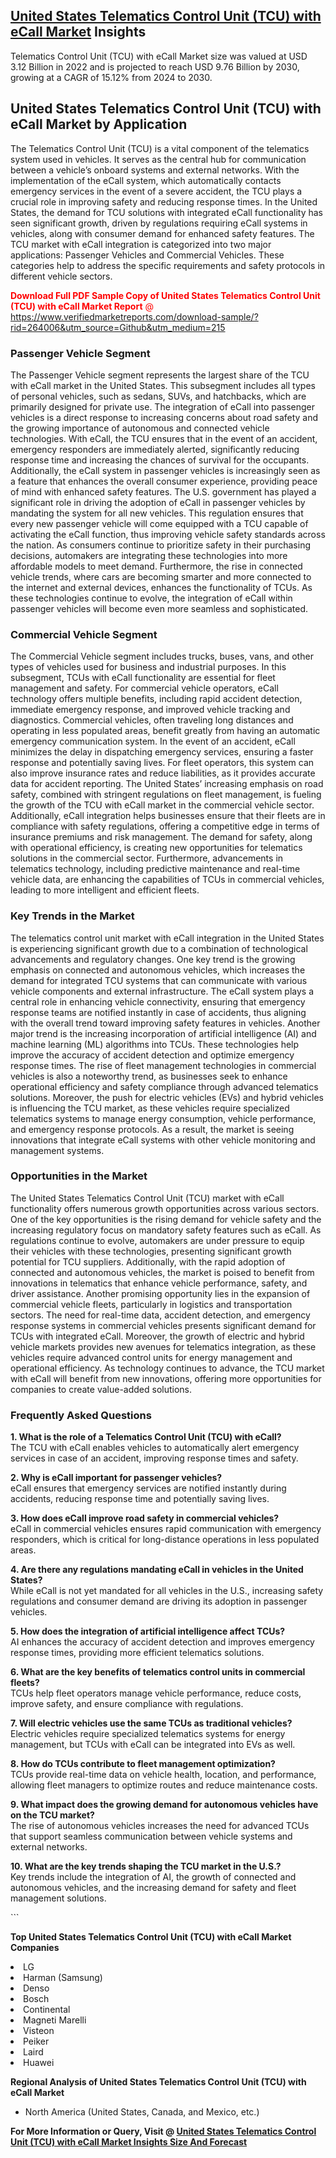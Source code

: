 <h2><a href="https://www.verifiedmarketreports.com/download-sample/?rid=264006&amp;utm_source=Github&amp;utm_medium=215" target="_blank">United States Telematics Control Unit (TCU) with eCall Market</a> Insights</h2><p>Telematics Control Unit (TCU) with eCall Market size was valued at USD 3.12 Billion in 2022 and is projected to reach USD 9.76 Billion by 2030, growing at a CAGR of 15.12% from 2024 to 2030.</p><p> <h2>United States Telematics Control Unit (TCU) with eCall Market by Application</h2> The Telematics Control Unit (TCU) is a vital component of the telematics system used in vehicles. It serves as the central hub for communication between a vehicle’s onboard systems and external networks. With the implementation of the eCall system, which automatically contacts emergency services in the event of a severe accident, the TCU plays a crucial role in improving safety and reducing response times. In the United States, the demand for TCU solutions with integrated eCall functionality has seen significant growth, driven by regulations requiring eCall systems in vehicles, along with consumer demand for enhanced safety features. The TCU market with eCall integration is categorized into two major applications: Passenger Vehicles and Commercial Vehicles. These categories help to address the specific requirements and safety protocols in different vehicle sectors. <p><span class=""><span style="color: #ff0000;"><strong>Download Full PDF Sample Copy of United States Telematics Control Unit (TCU) with eCall Market Report</strong> @ </span><a href="https://www.verifiedmarketreports.com/download-sample/?rid=264006&amp;utm_source=Github&amp;utm_medium=215" target="_blank">https://www.verifiedmarketreports.com/download-sample/?rid=264006&amp;utm_source=Github&amp;utm_medium=215</a></span></p> <h3>Passenger Vehicle Segment</h3> The Passenger Vehicle segment represents the largest share of the TCU with eCall market in the United States. This subsegment includes all types of personal vehicles, such as sedans, SUVs, and hatchbacks, which are primarily designed for private use. The integration of eCall into passenger vehicles is a direct response to increasing concerns about road safety and the growing importance of autonomous and connected vehicle technologies. With eCall, the TCU ensures that in the event of an accident, emergency responders are immediately alerted, significantly reducing response time and increasing the chances of survival for the occupants. Additionally, the eCall system in passenger vehicles is increasingly seen as a feature that enhances the overall consumer experience, providing peace of mind with enhanced safety features. The U.S. government has played a significant role in driving the adoption of eCall in passenger vehicles by mandating the system for all new vehicles. This regulation ensures that every new passenger vehicle will come equipped with a TCU capable of activating the eCall function, thus improving vehicle safety standards across the nation. As consumers continue to prioritize safety in their purchasing decisions, automakers are integrating these technologies into more affordable models to meet demand. Furthermore, the rise in connected vehicle trends, where cars are becoming smarter and more connected to the internet and external devices, enhances the functionality of TCUs. As these technologies continue to evolve, the integration of eCall within passenger vehicles will become even more seamless and sophisticated. <h3>Commercial Vehicle Segment</h3> The Commercial Vehicle segment includes trucks, buses, vans, and other types of vehicles used for business and industrial purposes. In this subsegment, TCUs with eCall functionality are essential for fleet management and safety. For commercial vehicle operators, eCall technology offers multiple benefits, including rapid accident detection, immediate emergency response, and improved vehicle tracking and diagnostics. Commercial vehicles, often traveling long distances and operating in less populated areas, benefit greatly from having an automatic emergency communication system. In the event of an accident, eCall minimizes the delay in dispatching emergency services, ensuring a faster response and potentially saving lives. For fleet operators, this system can also improve insurance rates and reduce liabilities, as it provides accurate data for accident reporting. The United States’ increasing emphasis on road safety, combined with stringent regulations on fleet management, is fueling the growth of the TCU with eCall market in the commercial vehicle sector. Additionally, eCall integration helps businesses ensure that their fleets are in compliance with safety regulations, offering a competitive edge in terms of insurance premiums and risk management. The demand for safety, along with operational efficiency, is creating new opportunities for telematics solutions in the commercial sector. Furthermore, advancements in telematics technology, including predictive maintenance and real-time vehicle data, are enhancing the capabilities of TCUs in commercial vehicles, leading to more intelligent and efficient fleets. <h3>Key Trends in the Market</h3> The telematics control unit market with eCall integration in the United States is experiencing significant growth due to a combination of technological advancements and regulatory changes. One key trend is the growing emphasis on connected and autonomous vehicles, which increases the demand for integrated TCU systems that can communicate with various vehicle components and external infrastructure. The eCall system plays a central role in enhancing vehicle connectivity, ensuring that emergency response teams are notified instantly in case of accidents, thus aligning with the overall trend toward improving safety features in vehicles. Another major trend is the increasing incorporation of artificial intelligence (AI) and machine learning (ML) algorithms into TCUs. These technologies help improve the accuracy of accident detection and optimize emergency response times. The rise of fleet management technologies in commercial vehicles is also a noteworthy trend, as businesses seek to enhance operational efficiency and safety compliance through advanced telematics solutions. Moreover, the push for electric vehicles (EVs) and hybrid vehicles is influencing the TCU market, as these vehicles require specialized telematics systems to manage energy consumption, vehicle performance, and emergency response protocols. As a result, the market is seeing innovations that integrate eCall systems with other vehicle monitoring and management systems. <h3>Opportunities in the Market</h3> The United States Telematics Control Unit (TCU) market with eCall functionality offers numerous growth opportunities across various sectors. One of the key opportunities is the rising demand for vehicle safety and the increasing regulatory focus on mandatory safety features such as eCall. As regulations continue to evolve, automakers are under pressure to equip their vehicles with these technologies, presenting significant growth potential for TCU suppliers. Additionally, with the rapid adoption of connected and autonomous vehicles, the market is poised to benefit from innovations in telematics that enhance vehicle performance, safety, and driver assistance. Another promising opportunity lies in the expansion of commercial vehicle fleets, particularly in logistics and transportation sectors. The need for real-time data, accident detection, and emergency response systems in commercial vehicles presents significant demand for TCUs with integrated eCall. Moreover, the growth of electric and hybrid vehicle markets provides new avenues for telematics integration, as these vehicles require advanced control units for energy management and operational efficiency. As technology continues to advance, the TCU market with eCall will benefit from new innovations, offering more opportunities for companies to create value-added solutions. <h3>Frequently Asked Questions</h3> <p><b>1. What is the role of a Telematics Control Unit (TCU) with eCall?</b><br> The TCU with eCall enables vehicles to automatically alert emergency services in case of an accident, improving response times and safety.</p> <p><b>2. Why is eCall important for passenger vehicles?</b><br> eCall ensures that emergency services are notified instantly during accidents, reducing response time and potentially saving lives.</p> <p><b>3. How does eCall improve road safety in commercial vehicles?</b><br> eCall in commercial vehicles ensures rapid communication with emergency responders, which is critical for long-distance operations in less populated areas.</p> <p><b>4. Are there any regulations mandating eCall in vehicles in the United States?</b><br> While eCall is not yet mandated for all vehicles in the U.S., increasing safety regulations and consumer demand are driving its adoption in passenger vehicles.</p> <p><b>5. How does the integration of artificial intelligence affect TCUs?</b><br> AI enhances the accuracy of accident detection and improves emergency response times, providing more efficient telematics solutions.</p> <p><b>6. What are the key benefits of telematics control units in commercial fleets?</b><br> TCUs help fleet operators manage vehicle performance, reduce costs, improve safety, and ensure compliance with regulations.</p> <p><b>7. Will electric vehicles use the same TCUs as traditional vehicles?</b><br> Electric vehicles require specialized telematics systems for energy management, but TCUs with eCall can be integrated into EVs as well.</p> <p><b>8. How do TCUs contribute to fleet management optimization?</b><br> TCUs provide real-time data on vehicle health, location, and performance, allowing fleet managers to optimize routes and reduce maintenance costs.</p> <p><b>9. What impact does the growing demand for autonomous vehicles have on the TCU market?</b><br> The rise of autonomous vehicles increases the need for advanced TCUs that support seamless communication between vehicle systems and external networks.</p> <p><b>10. What are the key trends shaping the TCU market in the U.S.?</b><br> Key trends include the integration of AI, the growth of connected and autonomous vehicles, and the increasing demand for safety and fleet management solutions.</p> ```</p><p><strong>Top United States Telematics Control Unit (TCU) with eCall Market Companies</strong></p><div data-test-id=""><p><li>LG</li><li> Harman (Samsung)</li><li> Denso</li><li> Bosch</li><li> Continental</li><li> Magneti Marelli</li><li> Visteon</li><li> Peiker</li><li> Laird</li><li> Huawei</li></p><div><strong>Regional Analysis of&nbsp;United States Telematics Control Unit (TCU) with eCall Market</strong></div><ul><li dir="ltr"><p dir="ltr">North America&nbsp;(United States, Canada, and Mexico, etc.)</p></li></ul><p><strong>For More Information or Query, Visit @&nbsp;</strong><strong><a href="https://www.verifiedmarketreports.com/product/telematics-control-unit-tcu-with-ecall-market/?utm_source=Github&amp;utm_medium=215" target="_blank">United States Telematics Control Unit (TCU) with eCall Market Insights Size And Forecast</a></strong></p></div>
